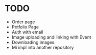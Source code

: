 # TODO

- Order page
- Potfolio Page
- Auth with email
- Image uploading and linking with Event
- Downloading images
- Mi impl into another repository
